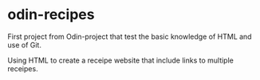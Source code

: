 # odin-recipes
First project from Odin-project that test the basic knowledge of HTML and use of Git.

Using HTML to create a receipe website that include links to multiple receipes. 